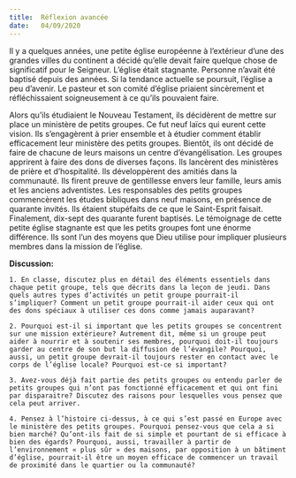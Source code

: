 ```yaml
---
title:  Réflexion avancée
date:   04/09/2020
---
```


Il y a quelques années, une petite église européenne à l’extérieur d’une des grandes villes du continent a décidé qu’elle devait faire quelque chose de significatif pour le Seigneur. L’église était stagnante. Personne n’avait été baptisé depuis des années. Si la tendance actuelle se poursuit, l’église a peu d’avenir. Le pasteur et son comité d’église priaient sincèrement et réfléchissaient soigneusement à ce qu’ils pouvaient faire.

Alors qu’ils étudiaient le Nouveau Testament, ils décidèrent de mettre sur place un ministère de petits groupes. Ce fut neuf laïcs qui eurent cette vision. Ils s’engagèrent à prier ensemble et à étudier comment établir efficacement leur ministère des petits groupes. Bientôt, ils ont décidé de faire de chacune de leurs maisons un centre d’évangélisation. Les groupes apprirent à faire des dons de diverses façons. Ils lancèrent des ministères de prière et d’hospitalité. Ils développèrent des amitiés dans la communauté. Ils firent preuve de gentillesse envers leur famille, leurs amis et les anciens adventistes. Les responsables des petits groupes commencèrent les études bibliques dans neuf maisons, en présence de quarante invités. Ils étaient stupéfaits de ce que le Saint-Esprit faisait. Finalement, dix-sept des quarante furent baptisés. Le témoignage de cette petite église stagnante est que les petits groupes font une énorme différence. Ils sont l’un des moyens que Dieu utilise pour impliquer plusieurs membres dans la mission de l’église.

**Discussion:**

`1. En classe, discutez plus en détail des éléments essentiels dans chaque petit groupe, tels que décrits dans la leçon de jeudi. Dans quels autres types d’activités un petit groupe pourrait-il s’impliquer? Comment un petit groupe pourrait-il aider ceux qui ont des dons spéciaux à utiliser ces dons comme jamais auparavant?`

`2. Pourquoi est-il si important que les petits groupes se concentrent sur une mission extérieure? Autrement dit, même si un groupe peut aider à nourrir et à soutenir ses membres, pourquoi doit-il toujours garder au centre de son but la diffusion de l’évangile? Pourquoi, aussi, un petit groupe devrait-il toujours rester en contact avec le corps de l’église locale? Pourquoi est-ce si important?`

`3. Avez-vous déjà fait partie des petits groupes ou entendu parler de petits groupes qui n’ont pas fonctionné efficacement et qui ont fini par disparaitre? Discutez des raisons pour lesquelles vous pensez que cela peut arriver.`

`4. Pensez à l’histoire ci-dessus, à ce qui s’est passé en Europe avec le ministère des petits groupes. Pourquoi pensez-vous que cela a si bien marché? Qu’ont-ils fait de si simple et pourtant de si efficace à bien des égards? Pourquoi, aussi, travailler à partir de l’environnement « plus sûr » des maisons, par opposition à un bâtiment d’église, pourrait-il être un moyen efficace de commencer un travail de proximité dans le quartier ou la communauté?`
